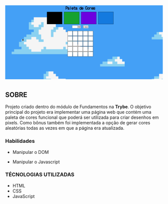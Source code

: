 <h1 align="center">
    <img src="./pixelclouds.gif">
</h1>

## **SOBRE**
Projeto criado dentro do módulo de Fundamentos na **Trybe**.
O objetivo principal do projeto era implementar uma página web que contém uma paleta de cores funcional que poderá ser utilizada para criar desenhos em pixels.
Como bônus também foi implementada a opção de gerar cores aleatórias todas as vezes em que a página era atualizada.

### **Habilidades**
- Manipular o DOM

- Manipular o Javascript

### **TÉCNOLOGIAS UTILIZADAS**
- HTML
- CSS
- JavaScript




